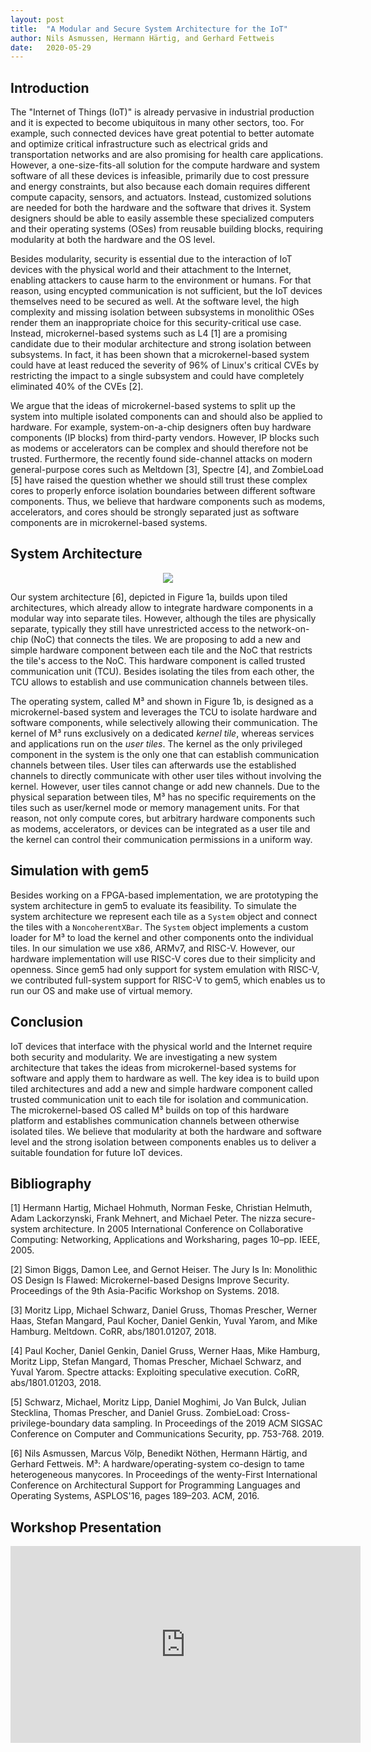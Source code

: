 ```yaml
---
layout: post
title:  "A Modular and Secure System Architecture for the IoT"
author: Nils Asmussen, Hermann Härtig, and Gerhard Fettweis
date:   2020-05-29
---
```


Introduction
------------

The "Internet of Things (IoT)" is already pervasive in industrial production and it is expected to become ubiquitous in many other sectors, too. For example, such connected devices have great potential to better automate and optimize critical infrastructure such as electrical grids and transportation networks and are also promising for health care applications. However, a one-size-fits-all solution for the compute hardware and system software of all these devices is infeasible, primarily due to cost pressure and energy constraints, but also because each domain requires different compute capacity, sensors, and actuators. Instead, customized solutions are needed for both the hardware and the software that drives it. System designers should be able to easily assemble these specialized computers and their operating systems (OSes) from reusable building blocks, requiring modularity at both the hardware and the OS level.

Besides modularity, security is essential due to the interaction of IoT devices with the physical world and their attachment to the Internet, enabling attackers to cause harm to the environment or humans. For that reason, using encypted communication is not sufficient, but the IoT devices themselves need to be secured as well. At the software level, the high complexity and missing isolation between subsystems in monolithic OSes render them an inappropriate choice for this security-critical use case. Instead, microkernel-based systems such as L4 [1] are a promising candidate due to their modular architecture and strong isolation between subsystems. In fact, it has been shown that a microkernel-based system could have at least reduced the severity of 96% of Linux's critical CVEs by restricting the impact to a single subsystem and could have completely eliminated 40% of the CVEs [2].

We argue that the ideas of microkernel-based systems to split up the system into multiple isolated components can and should also be applied to hardware. For example, system-on-a-chip designers often buy hardware components (IP blocks) from third-party vendors. However, IP blocks such as modems or accelerators can be complex and should therefore not be trusted. Furthermore, the recently found side-channel attacks on modern general-purpose cores such as Meltdown [3], Spectre [4], and ZombieLoad [5] have raised the question whether we should still trust these complex cores to properly enforce isolation boundaries between different software components. Thus, we believe that hardware components such as modems, accelerators, and cores should be strongly separated just as software components are in microkernel-based systems.

System Architecture
-------------------
<p align="center">
  <img src="{{site.url}}/assets/img/blog/modular-and-secure/modular-and-secure-fig-1.png"/>
</p>



Our system architecture [6], depicted in Figure 1a, builds upon tiled architectures, which already allow to integrate hardware components in a modular way into separate tiles. However, although the tiles are physically separate, typically they still have unrestricted access to the network-on-chip (NoC) that connects the tiles. We are proposing to add a new and simple hardware component between each tile and the NoC that restricts the tile's access to the NoC. This hardware component is called trusted communication unit (TCU). Besides isolating the tiles from each other, the TCU allows to establish and use communication channels between tiles.

The operating system, called M³ and shown in Figure 1b, is designed as a microkernel-based system and leverages the TCU to isolate hardware and software components, while selectively allowing their communication. The kernel of M³ runs exclusively on a dedicated *kernel tile*, whereas services and applications run on the *user tiles*. The kernel as the only privileged component in the system is the only one that can establish communication channels between tiles. User tiles can afterwards use the established channels to directly communicate with other user tiles without involving the kernel. However, user tiles cannot change or add new channels. Due to the physical separation between tiles, M³ has no specific requirements on the tiles such as user/kernel mode or memory management units. For that reason, not only compute cores, but arbitrary hardware components such as modems, accelerators, or devices can be integrated as a user tile and the kernel can control their communication permissions in a uniform way.

Simulation with gem5
--------------------

Besides working on a FPGA-based implementation, we are prototyping the system architecture in gem5 to evaluate its feasibility. To simulate the system architecture we represent each tile as a `System` object and connect the tiles with a `NoncoherentXBar`. The `System` object implements a custom loader for M³ to load the kernel and other components onto the individual tiles. In our simulation we use x86, ARMv7, and RISC-V. However, our hardware implementation will use RISC-V cores due to their simplicity and openness. Since gem5 had only support for system emulation with RISC-V, we contributed full-system support for RISC-V to gem5, which enables us to run our OS and make use of virtual memory.

Conclusion
----------

IoT devices that interface with the physical world and the Internet require both security and modularity. We are investigating a new system architecture that takes the ideas from microkernel-based systems for software and apply them to hardware as well. The key idea is to build upon tiled architectures and add a new and simple hardware component called trusted communication unit to each tile for isolation and communication. The microkernel-based OS called M³ builds on top of this hardware platform and establishes communication channels between otherwise isolated tiles. We believe that modularity at both the hardware and software level and the strong isolation between components enables us to deliver a suitable foundation for future IoT devices.

Bibliography
------------

[1] Hermann Hartig, Michael Hohmuth, Norman Feske, Christian Helmuth, Adam Lackorzynski, Frank Mehnert, and Michael Peter. The nizza secure-system architecture. In 2005 International Conference on Collaborative Computing: Networking, Applications and Worksharing, pages 10–pp. IEEE, 2005.

[2] Simon Biggs, Damon Lee, and Gernot Heiser. The Jury Is In: Monolithic OS Design Is Flawed: Microkernel-based Designs Improve Security. Proceedings of the 9th Asia-Pacific Workshop on Systems. 2018.

[3] Moritz Lipp, Michael Schwarz, Daniel Gruss, Thomas Prescher, Werner Haas, Stefan Mangard, Paul Kocher, Daniel Genkin, Yuval Yarom, and Mike Hamburg. Meltdown. CoRR, abs/1801.01207, 2018.

[4] Paul Kocher, Daniel Genkin, Daniel Gruss, Werner Haas, Mike Hamburg, Moritz Lipp, Stefan Mangard, Thomas Prescher, Michael Schwarz, and Yuval Yarom. Spectre attacks: Exploiting speculative execution. CoRR, abs/1801.01203, 2018.

[5] Schwarz, Michael, Moritz Lipp, Daniel Moghimi, Jo Van Bulck, Julian Stecklina, Thomas Prescher, and Daniel Gruss. ZombieLoad: Cross-privilege-boundary data sampling. In Proceedings of the 2019 ACM SIGSAC Conference on Computer and Communications Security, pp. 753-768. 2019.

[6] Nils Asmussen, Marcus Völp, Benedikt Nöthen, Hermann Härtig, and Gerhard Fettweis. M³: A hardware/operating-system co-design to tame heterogeneous manycores. In Proceedings of the wenty-First International Conference on Architectural Support for Programming Languages and Operating Systems, ASPLOS'16, pages 189–203. ACM, 2016.

Workshop Presentation
---------------------

<iframe width="560" height="315"
src="https://www.youtube.com/embed/2jPiXOhboko" frameborder="0"
allow="accelerometer; autoplay; encrypted-media; gyroscope; picture-in-picture"
allowfullscreen></iframe>
